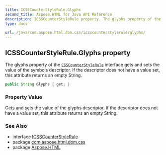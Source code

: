 ```yaml
---
title: ICSSCounterStyleRule.Glyphs
second_title: Aspose.HTML for Java API Reference
description: ICSSCounterStyleRule property. The glyphs property of the CSSCounterStyleRule interface gets and sets the value of the symbols descriptor. If the descriptor does not have a value set this attribute returns an empty String
type: docs

url: /java/com.aspose.html.dom.css/icsscounterstylerule/glyphs/
---
```

## ICSSCounterStyleRule.Glyphs property

The glyphs property of the [`CSSCounterStyleRule`](../) interface gets and sets the value of the symbols descriptor. If the descriptor does not have a value set, this attribute returns an empty String.

```java
public String Glyphs { get; }
```

### Property Value

Gets and sets the value of the glyphs descriptor. If the descriptor does not have a value set, this attribute returns an empty String.

### See Also

* interface [ICSSCounterStyleRule](../)
* package [com.aspose.html.dom.css](../../../com.aspose.html.dom.css/)
* package [Aspose.HTML](../../../)
